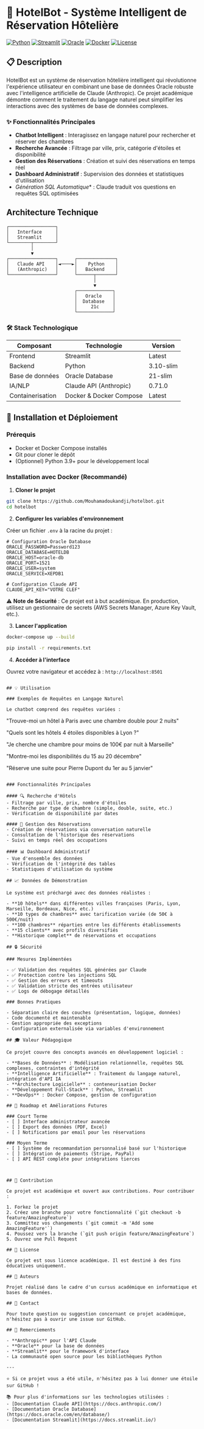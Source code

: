 # 🏨 HotelBot - Système Intelligent de Réservation Hôtelière

[![Python](https://img.shields.io/badge/Python-3.9+-blue.svg)](https://www.python.org/downloads/)
[![Streamlit](https://img.shields.io/badge/Streamlit-1.28+-red.svg)](https://streamlit.io/)
[![Oracle](https://img.shields.io/badge/Oracle-21c-red.svg)](https://www.oracle.com/database/)
[![Docker](https://img.shields.io/badge/Docker-Ready-blue.svg)](https://www.docker.com/)
[![License](https://img.shields.io/badge/License-Academic-green.svg)](LICENSE)

## 📋 Description

HotelBot est un système de réservation hôtelière intelligent qui révolutionne l'expérience utilisateur en combinant une base de données Oracle robuste avec l'intelligence artificielle de Claude (Anthropic). Ce projet académique démontre comment le traitement du langage naturel peut simplifier les interactions avec des systèmes de base de données complexes.

### ✨ Fonctionnalités Principales

- **Chatbot Intelligent** : Interagissez en langage naturel pour rechercher et réserver des chambres
- **Recherche Avancée** : Filtrage par ville, prix, catégorie d'étoiles et disponibilité
- **Gestion des Réservations** : Création et suivi des réservations en temps réel
- **Dashboard Administratif** : Supervision des données et statistiques d'utilisation
- *Génération SQL Automatique** : Claude traduit vos questions en requêtes SQL optimisées

## Architecture Technique

```
┌─────────────────┐
│   Interface     │
│   Streamlit     │
└────────┬────────┘
         │
         ▼
┌─────────────────┐      ┌──────────────┐
│   Claude API    │◄────►│    Python    │
│   (Anthropic)   │      │   Backend    │
└─────────────────┘      └──────┬───────┘
                                │
                                ▼
                         ┌─────────────┐
                         │   Oracle    │
                         │  Database   │
                         │     21c     │
                         └─────────────┘
```

### 🛠️ Stack Technologique

| Composant | Technologie | Version |
|-----------|-------------|---|
| Frontend | Streamlit | Latest |
| Backend | Python | 3.10-slim|
| Base de données | Oracle Database | 21-slim |
| IA/NLP | Claude API (Anthropic) | 0.71.0 |
| Containerisation | Docker & Docker Compose | Latest |



## 🚀 Installation et Déploiement

### Prérequis

- Docker et Docker Compose installés
- Git pour cloner le dépôt
- (Optionnel) Python 3.9+ pour le développement local

### Installation avec Docker (Recommandé)

1. **Cloner le projet**
```bash
git clone https://github.com/Mouhamadoukandji/hotelbot.git
cd hotelbot
```

2. **Configurer les variables d'environnement**

Créer un fichier `.env` à la racine du projet :

```env
# Configuration Oracle Database
ORACLE_PASSWORD=Password123
ORACLE_DATABASE=HOTELDB
ORACLE_HOST=oracle-db
ORACLE_PORT=1521
ORACLE_USER=system
ORACLE_SERVICE=XEPDB1

# Configuration Claude API
CLAUDE_API_KEY="VOTRE CLEF"
```

⚠️ **Note de Sécurité** : Ce projet est à but académique. En production, utilisez un gestionnaire de secrets (AWS Secrets Manager, Azure Key Vault, etc.).

3. **Lancer l'application**
```bash
docker-compose up --build

pip install -r requirements.txt
```

4. **Accéder à l'interface**

Ouvrez votre navigateur et accédez à : `http://localhost:8501`


```

## 💡 Utilisation

### Exemples de Requêtes en Langage Naturel

Le chatbot comprend des requêtes variées :

```
"Trouve-moi un hôtel à Paris avec une chambre double pour 2 nuits"

"Quels sont les hôtels 4 étoiles disponibles à Lyon ?"

"Je cherche une chambre pour moins de 100€ par nuit à Marseille"

"Montre-moi les disponibilités du 15 au 20 décembre"

"Réserve une suite pour Pierre Dupont du 1er au 5 janvier"
```

### Fonctionnalités Principales

#### 🔍 Recherche d'Hôtels
- Filtrage par ville, prix, nombre d'étoiles
- Recherche par type de chambre (simple, double, suite, etc.)
- Vérification de disponibilité par dates

#### 📝 Gestion des Réservations
- Création de réservations via conversation naturelle
- Consultation de l'historique des réservations
- Suivi en temps réel des occupations

#### 📊 Dashboard Administratif
- Vue d'ensemble des données
- Vérification de l'intégrité des tables
- Statistiques d'utilisation du système

## 📈 Données de Démonstration

Le système est préchargé avec des données réalistes :

- **10 hôtels** dans différentes villes françaises (Paris, Lyon, Marseille, Bordeaux, Nice, etc.)
- **10 types de chambres** avec tarification variée (de 50€ à 500€/nuit)
- **100 chambres** réparties entre les différents établissements
- **15 clients** avec profils diversifiés
- **Historique complet** de réservations et occupations

## 🔒 Sécurité

### Mesures Implémentées

- ✅ Validation des requêtes SQL générées par Claude
- ✅ Protection contre les injections SQL
- ✅ Gestion des erreurs et timeouts
- ✅ Validation stricte des entrées utilisateur
- ✅ Logs de débogage détaillés

### Bonnes Pratiques

- Séparation claire des couches (présentation, logique, données)
- Code documenté et maintenable
- Gestion appropriée des exceptions
- Configuration externalisée via variables d'environnement

## 🎓 Valeur Pédagogique

Ce projet couvre des concepts avancés en développement logiciel :

- **Bases de Données** : Modélisation relationnelle, requêtes SQL complexes, contraintes d'intégrité
- **Intelligence Artificielle** : Traitement du langage naturel, intégration d'API IA
- **Architecture Logicielle** : conteneurisation Docker
- **Développement Full-Stack** : Python, Streamlit
- **DevOps** : Docker Compose, gestion de configuration

## 🔮 Roadmap et Améliorations Futures

### Court Terme
- [ ] Interface administrateur avancée
- [ ] Export des données (PDF, Excel)
- [ ] Notifications par email pour les réservations

### Moyen Terme
- [ ] Système de recommandation personnalisé basé sur l'historique
- [ ] Intégration de paiements (Stripe, PayPal)
- [ ] API REST complète pour intégrations tierces



## 🤝 Contribution

Ce projet est académique et ouvert aux contributions. Pour contribuer :

1. Forkez le projet
2. Créez une branche pour votre fonctionnalité (`git checkout -b feature/AmazingFeature`)
3. Committez vos changements (`git commit -m 'Add some AmazingFeature'`)
4. Poussez vers la branche (`git push origin feature/AmazingFeature`)
5. Ouvrez une Pull Request

## 📝 License

Ce projet est sous licence académique. Il est destiné à des fins éducatives uniquement.

## 👥 Auteurs

Projet réalisé dans le cadre d'un cursus académique en informatique et bases de données.

## 📧 Contact

Pour toute question ou suggestion concernant ce projet académique, n'hésitez pas à ouvrir une issue sur GitHub.

## 🙏 Remerciements

- **Anthropic** pour l'API Claude
- **Oracle** pour la base de données
- **Streamlit** pour le framework d'interface
- La communauté open source pour les bibliothèques Python

---

⭐ Si ce projet vous a été utile, n'hésitez pas à lui donner une étoile sur GitHub !

📚 Pour plus d'informations sur les technologies utilisées :
- [Documentation Claude API](https://docs.anthropic.com/)
- [Documentation Oracle Database](https://docs.oracle.com/en/database/)
- [Documentation Streamlit](https://docs.streamlit.io/)
